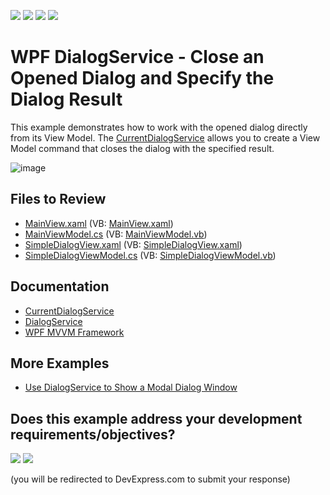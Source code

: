 <!-- default badges list -->
![](https://img.shields.io/endpoint?url=https://codecentral.devexpress.com/api/v1/VersionRange/146886609/22.2.2%2B)
[![](https://img.shields.io/badge/Open_in_DevExpress_Support_Center-FF7200?style=flat-square&logo=DevExpress&logoColor=white)](https://supportcenter.devexpress.com/ticket/details/T830533)
[![](https://img.shields.io/badge/📖_How_to_use_DevExpress_Examples-e9f6fc?style=flat-square)](https://docs.devexpress.com/GeneralInformation/403183)
[![](https://img.shields.io/badge/💬_Leave_Feedback-feecdd?style=flat-square)](#does-this-example-address-your-development-requirementsobjectives)
<!-- default badges end -->

# WPF DialogService - Close an Opened Dialog and Specify the Dialog Result

This example demonstrates how to work with the opened dialog directly from its View Model. The [CurrentDialogService](https://docs.devexpress.com/WPF/401018/mvvm-framework/services/predefined-set/currentdialogservice) allows you to create a View Model command that closes the dialog with the specified result.

![image](https://user-images.githubusercontent.com/65009440/224754662-26ecba77-10b7-4046-82aa-fc2aea0607a6.png)

## Files to Review

* [MainView.xaml](./CS/DialogServiceExample/Views/MainView.xaml) (VB: [MainView.xaml](./VB/DialogServiceExample/Views/MainView.xaml))
* [MainViewModel.cs](./CS/DialogServiceExample/ViewModels/MainViewModel.cs) (VB: [MainViewModel.vb](./VB/DialogServiceExample/ViewModels/MainViewModel.vb))
* [SimpleDialogView.xaml](./CS/DialogServiceExample/Views/SimpleDialogView.xaml) (VB: [SimpleDialogView.xaml](./VB/DialogServiceExample/Views/SimpleDialogView.xaml))
* [SimpleDialogViewModel.cs](./CS/DialogServiceExample/ViewModels/SimpleDialogViewModel.cs) (VB: [SimpleDialogViewModel.vb](./VB/DialogServiceExample/ViewModels/SimpleDialogViewModel.vb))

## Documentation

* [CurrentDialogService](https://docs.devexpress.com/WPF/401018/mvvm-framework/services/predefined-set/currentdialogservice)
* [DialogService](https://docs.devexpress.com/WPF/17467/mvvm-framework/services/predefined-set/dialog-services/dialogservice)
* [WPF MVVM Framework](https://docs.devexpress.com/WPF/15112/mvvm-framework)

## More Examples

* [Use DialogService to Show a Modal Dialog Window](https://github.com/DevExpress-Examples/wpf-mvvm-framework-ui-services-dialogservice)
<!-- feedback -->
## Does this example address your development requirements/objectives?

[<img src="https://www.devexpress.com/support/examples/i/yes-button.svg"/>](https://www.devexpress.com/support/examples/survey.xml?utm_source=github&utm_campaign=wpf-dialogservice-close-opened-dialog-and-specify-dialog-result&~~~was_helpful=yes) [<img src="https://www.devexpress.com/support/examples/i/no-button.svg"/>](https://www.devexpress.com/support/examples/survey.xml?utm_source=github&utm_campaign=wpf-dialogservice-close-opened-dialog-and-specify-dialog-result&~~~was_helpful=no)

(you will be redirected to DevExpress.com to submit your response)
<!-- feedback end -->
